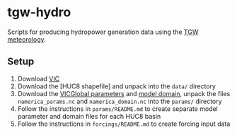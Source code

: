 # tgw-hydro

Scripts for producing hydropower generation data using the [TGW meteorology](https://tgw-data.msdlive.org/).

## Setup 

1. Download [VIC](https://github.com/UW-Hydro/VIC)
2. Download the [HUC8 shapefile] and unpack into the `data/` directory
3. Download the [VICGlobal parameters](https://zenodo.org/record/5038653/files/parameters_continents.zip?download=1) and [model domain](https://zenodo.org/record/5038653/files/domains.zip?download=1), unpack the files `namerica_params.nc` and `namerica_domain.nc` into the `params/` directory
4. Follow the instructions in `params/README.md` to create separate model parameter and domain files for each  HUC8 basin
5. Follow the instructions in `forcings/README.md` to create forcing input data